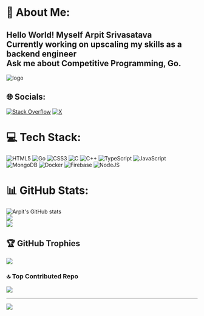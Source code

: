 # 💫 About Me:
## Hello World! Myself Arpit Srivasatava<br>Currently working on upscaling my skills as a backend engineer<br>Ask me about Competitive Programming, Go.<br>
![logo](https://user-images.githubusercontent.com/74038190/225813708-98b745f2-7d22-48cf-9150-083f1b00d6c9.gif)

## 🌐 Socials:
[![Stack Overflow](https://img.shields.io/badge/-Stackoverflow-FE7A16?logo=stack-overflow&logoColor=white)](https://stackoverflow.com/users/22503823/arpit-srivastava) [![X](https://img.shields.io/badge/X-black.svg?logo=X&logoColor=white)](https://x.com/@arpit_529) 


# 💻 Tech Stack:
![HTML5](https://img.shields.io/badge/html5-%23E34F26.svg?style=for-the-badge&logo=html5&logoColor=white) ![Go](https://img.shields.io/badge/go-%2300ADD8.svg?style=for-the-badge&logo=go&logoColor=white) ![CSS3](https://img.shields.io/badge/css3-%231572B6.svg?style=for-the-badge&logo=css3&logoColor=white) ![C](https://img.shields.io/badge/c-%2300599C.svg?style=for-the-badge&logo=c&logoColor=white) ![C++](https://img.shields.io/badge/c++-%2300599C.svg?style=for-the-badge&logo=c%2B%2B&logoColor=white) ![TypeScript](https://img.shields.io/badge/typescript-%23007ACC.svg?style=for-the-badge&logo=typescript&logoColor=white) ![JavaScript](https://img.shields.io/badge/javascript-%23323330.svg?style=for-the-badge&logo=javascript&logoColor=%23F7DF1E) ![MongoDB](https://img.shields.io/badge/MongoDB-%234ea94b.svg?style=for-the-badge&logo=mongodb&logoColor=white) ![Docker](https://img.shields.io/badge/docker-%230db7ed.svg?style=for-the-badge&logo=docker&logoColor=white)  ![Firebase](https://img.shields.io/badge/firebase-%23039BE5.svg?style=for-the-badge&logo=firebase) ![NodeJS](https://img.shields.io/badge/node.js-6DA55F?style=for-the-badge&logo=node.js&logoColor=white)
# 📊 GitHub Stats:
![Arpit's GitHub stats](https://github-readme-stats.vercel.app/api?username=arpit529srivastava&show_icons=true&theme=transparent)
<br/>
![](https://github-readme-streak-stats.herokuapp.com/?user=arpit529srivastava&theme=dark&hide_border=false)<br/>
![](https://github-readme-stats.vercel.app/api/top-langs/?username=arpit529srivastava&theme=dark&hide_border=false&include_all_commits=true&count_private=false&layout=compact)

## 🏆 GitHub Trophies
![](https://github-profile-trophy.vercel.app/?username=Arpit529Srivastava&theme=radical&no-frame=false&no-bg=true&margin-w=4)

### 🔝 Top Contributed Repo
![](https://github-contributor-stats.vercel.app/api?username=Arpit529Srivastava&limit=5&theme=dark&combine_all_yearly_contributions=true)

---
[![](https://visitcount.itsvg.in/api?id=Arpit529Srivastava&icon=0&color=0)](https://visitcount.itsvg.in)
<!--[![committers.top badge](https://user-badge.committers.top/india_private/arpit529srivastava.svg)](https://user-badge.committers.top/india_private/arpit529srivastava) -->

